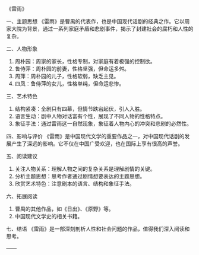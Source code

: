 《雷雨》

一、主题思想
《雷雨》是曹禺的代表作，也是中国现代话剧的经典之作。它以周家大院为背景，通过一系列家庭矛盾和悲剧事件，揭示了封建社会的腐朽和人性的复杂。

二、人物形象
1. 周朴园：周家的家长，性格专制，对家庭有着极强的控制欲。
2. 鲁侍萍：周朴园的前妻，性格坚强，但命运多舛。
3. 周萍：周朴园的儿子，性格软弱，缺乏主见。
4. 四凤：鲁侍萍的女儿，性格单纯，但命运悲惨。

三、艺术特色
1. 结构紧凑：全剧只有四幕，但情节跌宕起伏，引人入胜。
2. 语言生动：剧中人物对话富有个性，展现了不同人物的性格特点。
3. 象征手法：通过雷雨这一自然现象，象征着人物内心的冲突和悲剧的必然性。

四、影响与评价
《雷雨》是中国现代文学的重要作品之一，对中国现代话剧的发展产生了深远的影响。它不仅在中国广受欢迎，也在国际上享有很高的声誉。

五、阅读建议
1. 关注人物关系：理解人物之间的复杂关系是理解剧情的关键。
2. 分析主题思想：思考作者通过剧情想要表达的主题思想。
3. 欣赏艺术特色：注意剧本的语言、结构和象征手法。

六、拓展阅读
1. 曹禺的其他作品，如《日出》、《原野》等。
2. 中国现代文学史的相关书籍。

七、结语
《雷雨》是一部深刻剖析人性和社会问题的作品，值得我们深入阅读和思考。

——

